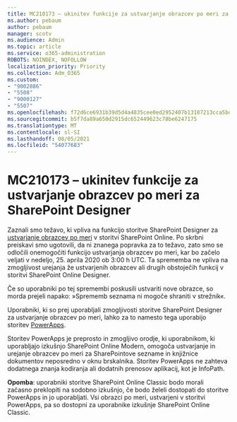 ```yaml
---
title: MC210173 – ukinitev funkcije za ustvarjanje obrazcev po meri za SharePoint Designer
ms.author: pebaum
author: pebaum
manager: scotv
ms.audience: Admin
ms.topic: article
ms.service: o365-administration
ROBOTS: NOINDEX, NOFOLLOW
localization_priority: Priority
ms.collection: Adm_O365
ms.custom:
- "9002886"
- "5508"
- "9000127"
- "5507"
ms.openlocfilehash: f72d6ce6931b39d5d4a4835cee0ed2952407b13187213cca5bd483acb1e192bf
ms.sourcegitcommit: b5f7da89a650d2915dc652449623c78be6247175
ms.translationtype: MT
ms.contentlocale: sl-SI
ms.lasthandoff: 08/05/2021
ms.locfileid: "54077683"
---
```

# <a name="mc210173---sharepoint-designer-new-custom-form-feature-deprecation"></a>MC210173 – ukinitev funkcije za ustvarjanje obrazcev po meri za SharePoint Designer

Zaznali smo težavo, ki vpliva na funkcijo storitve SharePoint Designer za [ustvarjanje obrazcev po meri](https://support.microsoft.com/en-us/office/create-a-custom-list-form-using-sharepoint-designer-917d8fdb-ee00-4441-adb3-a94612d1d105?ui=en-us&rs=en-us&ad=us#bm2) v storitvi SharePoint Online. Po skrbni preiskavi smo ugotovili, da ni znanega popravka za to težavo, zato smo se odločili onemogočiti funkcijo ustvarjanja obrazcev po meri, kar bo začelo veljati v nedeljo, 25. aprila 2020 ob 3:00 h UTC. Ta sprememba ne vpliva na zmogljivost urejanja že ustvarjenih obrazcev ali drugih obstoječih funkcij v storitvi SharePoint Online Designer.

Če so uporabniki po tej spremembi poskusili ustvariti nove obrazce, so morda prejeli napako: »Sprememb seznama ni mogoče shraniti v strežnik«.

Uporabniki, ki so prej uporabljali zmogljivosti storitve SharePoint Designer za ustvarjanje obrazcev po meri, lahko za to namesto tega uporabijo storitev [PowerApps](https://docs.microsoft.com/powerapps/maker/canvas-apps/customize-list-form).

Storitev PowerApps je preprosto in zmogljivo orodje, ki uporabnikom, ki uporabljajo izkušnjo SharePoint Online Modern, omogoča ustvarjanje in urejanje obrazcev po meri za SharePointove sezname in knjižnice dokumentov neposredno v oknu brskalnika. Storitev PowerApps ne zahteva dodatnega znanja kodiranja ali dodatnih prenosov aplikacij, kot je InfoPath.

**Opomba**: uporabniki storitve SharePoint Online Classic bodo morali začasno preklopiti na sodobno izkušnjo, če bodo želeli dostopati do storitve PowerApps in jo uporabljati. Vsi obrazci po meri, ustvarjeni v storitvi PowerApps, pa so dostopni za uporabnike izkušnje SharePoint Online Classic.
